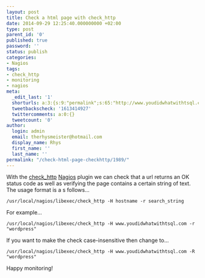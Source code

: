 ```yaml
---
layout: post
title: Check a html page with check_http
date: 2014-09-29 12:25:40.000000000 +02:00
type: post
parent_id: '0'
published: true
password: ''
status: publish
categories:
- Nagios
tags:
- check_http
- monitoring
- nagios
meta:
  _edit_last: '1'
  shorturls: a:3:{s:9:"permalink";s:65:"http://www.youdidwhatwithtsql.com/check-html-page-checkhttp/1989/";s:7:"tinyurl";s:26:"http://tinyurl.com/qzgewoo";s:4:"isgd";s:19:"http://is.gd/mDvVEU";}
  tweetbackscheck: '1613414927'
  twittercomments: a:0:{}
  tweetcount: '0'
author:
  login: admin
  email: therhysmeister@hotmail.com
  display_name: Rhys
  first_name: ''
  last_name: ''
permalink: "/check-html-page-checkhttp/1989/"
---
```

With the [check\_http](http://nagios-plugins.org/doc/man/check_http.html "check\_http Nagios plugin")&nbsp;[Nagios](http://www.nagios.org "Nagios Systems Monitoring") plugin we can check that a url returns an OK status code as well as verifying the page contains a certain string of text. The usage format is a s follows...

```
/usr/local/nagios/libexec/check_http -H hostname -r search_string
```

For example...

```
/usr/local/nagios/libexec/check_http -H www.youdidwhatwithtsql.com -r "wordpress"
```

If you want to make the check case-insensitive then change to...

```
/usr/local/nagios/libexec/check_http -H www.youdidwhatwithtsql.com -R "wordpress"
```

Happy monitoring!

